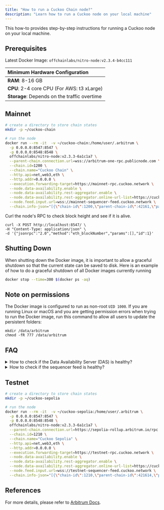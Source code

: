 ```yaml
---
title: "How to run a Cuckoo Chain node?"
description: "Learn how to run a Cuckoo node on your local machine"
---
```


This how-to provides step-by-step instructions for running a Cuckoo node on your local machine.

## Prerequisites

Latest Docker Image: `offchainlabs/nitro-node:v2.3.4-b4cc111`

| Minimum Hardware Configuration               |
| :------------------------------------------- |
| **RAM**: 8-16 GB                             |
| **CPU**: 2-4 core CPU (For AWS: t3 xLarge)   |
| **Storage**: Depends on the traffic overtime |

## Mainnet


```sh
# create a directory to store chain states
mkdir -p ~/cuckoo-chain

# run the node
docker run --rm -it  -v ~/cuckoo-chain:/home/user/.arbitrum \
  -p 0.0.0.0:8547:8547 \
  -p 0.0.0.0:8548:8548 \
  offchainlabs/nitro-node:v2.3.3-6a1c1a7 \
  --parent-chain.connection.url=wss://arbitrum-one-rpc.publicnode.com \
  --chain.id=1200 \
  --chain.name="Cuckoo Chain" \
  --http.api=net,web3,eth \
  --http.addr=0.0.0.0 \
  --execution.forwarding-target=https://mainnet-rpc.cuckoo.network \
  --node.data-availability.enable \
  --node.data-availability.rest-aggregator.enable \
  --node.data-availability.rest-aggregator.online-url-list=https://cuckoo.network/mainnet-das-servers \
  --node.feed.input.url=wss://mainnet-sequencer-feed.cuckoo.network \
  --chain.info-json="[{\"chain-id\":1200,\"parent-chain-id\":42161,\"parent-chain-is-arbitrum\":true,\"chain-name\":\"Cuckoo Chain\",\"chain-config\":{\"homesteadBlock\":0,\"daoForkBlock\":null,\"daoForkSupport\":true,\"eip150Block\":0,\"eip150Hash\":\"0x0000000000000000000000000000000000000000000000000000000000000000\",\"eip155Block\":0,\"eip158Block\":0,\"byzantiumBlock\":0,\"constantinopleBlock\":0,\"petersburgBlock\":0,\"istanbulBlock\":0,\"muirGlacierBlock\":0,\"berlinBlock\":0,\"londonBlock\":0,\"clique\":{\"period\":0,\"epoch\":0},\"arbitrum\":{\"EnableArbOS\":true,\"AllowDebugPrecompiles\":false,\"DataAvailabilityCommittee\":true,\"InitialArbOSVersion\":11,\"GenesisBlockNum\":0,\"MaxCodeSize\":24576,\"MaxInitCodeSize\":49152,\"InitialChainOwner\":\"0x15c7C3E9673F8900Ac66Dd040aCF2169E79429A3\"},\"chainId\":1200},\"rollup\":{\"bridge\":\"0x6a075fbDFEd3d18bCdc62668fE0f02c639144ed8\",\"inbox\":\"0x2b25AAC8ef6F1a405E824C257a349b79c79Ed45c\",\"sequencer-inbox\":\"0x43c51b92bA8b9e89484D5eFa4a87Fa7526793b04\",\"rollup\":\"0xfEE1e4386fee1E337178ce0814e7959b9E67b5F5\",\"validator-utils\":\"0x6c21303F5986180B1394d2C89f3e883890E2867b\",\"validator-wallet-creator\":\"0x2b0E04Dc90e3fA58165CB41E2834B44A56E766aF\",\"deployed-at\":222314851}}]"
```

Curl the node's RPC to check block height and see if it is alive.

```
curl -X POST http://localhost:8547/ \
-H "Content-Type: application/json" \
-d '{"jsonrpc":"2.0","method":"eth_blockNumber","params":[],"id":1}'
```

## Shutting Down

When shutting down the Docker image, it is important to allow a graceful shutdown so that the current state can be saved to disk. Here is an example of how to do a graceful shutdown of all Docker images currently running

```sh
docker stop --time=300 $(docker ps -aq)
```

## Note on permissions

The Docker image is configured to run as non-root `UID 1000`. If you are running Linux or macOS and you are getting permission errors when trying to run the Docker image, run this command to allow all users to update the persistent folders:

```shell
mkdir /data/arbitrum
chmod -fR 777 /data/arbitrum
```


## FAQ


<details class="p-4 bg-white rounded-lg shadow hover:bg-gray-50 focus:outline-none focus:ring-2 focus:ring-blue-500">
  <summary class="cursor-pointer text-xl font-semibold">
    How to check if the Data Availability Server (DAS) is healthy?
  </summary>
  <p class="mt-2">
    Cuckoo Chain: https://mainnet-das.cuckoo.network/health
  </p>
  <p class="mt-2">
    Cuckoo Sepolia: https://testnet-das.cuckoo.network/health
  </p>
</details>

<details class="p-4 bg-white rounded-lg shadow hover:bg-gray-50 focus:outline-none focus:ring-2 focus:ring-blue-500">
  <summary class="cursor-pointer text-xl font-semibold">
    How to check if the sequencer feed is healthy?
  </summary>
  <p class="mt-2">
    Cuckoo Chain

    <pre>
wscat -c wss://mainnet-sequencer-feed.cuckoo.network
    </pre>
  </p>
  <p class="mt-2">
    Cuckoo Sepolia
    <pre>
wscat -c wss://testnet-sequencer-feed.cuckoo.network
    </pre>
  </p>
</details>

## Testnet

```sh
# create a directory to store chain states
mkdir -p ~/cuckoo-sepolia

# run the node
docker run --rm -it  -v ~/cuckoo-sepolia:/home/user/.arbitrum \
  -p 0.0.0.0:8547:8547 \
  -p 0.0.0.0:8548:8548 \
  offchainlabs/nitro-node:v2.3.3-6a1c1a7 \
  --parent-chain.connection.url=https://sepolia-rollup.arbitrum.io/rpc \
  --chain.id=1210 \
  --chain.name="Cuckoo Sepolia" \
  --http.api=net,web3,eth \
  --http.addr=0.0.0.0 \
  --execution.forwarding-target=https://testnet-rpc.cuckoo.network \
  --node.data-availability.enable \
  --node.data-availability.rest-aggregator.enable \
  --node.data-availability.rest-aggregator.online-url-list=https://cuckoo.network/testnet-das-servers \
  --node.feed.input.url=wss://testnet-sequencer-feed.cuckoo.network \
  --chain.info-json="[{\"chain-id\":1210,\"parent-chain-id\":421614,\"parent-chain-is-arbitrum\":true,\"chain-name\":\"Cuckoo Sepolia\",\"chain-config\":{\"homesteadBlock\":0,\"daoForkBlock\":null,\"daoForkSupport\":true,\"eip150Block\":0,\"eip150Hash\":\"0x0000000000000000000000000000000000000000000000000000000000000000\",\"eip155Block\":0,\"eip158Block\":0,\"byzantiumBlock\":0,\"constantinopleBlock\":0,\"petersburgBlock\":0,\"istanbulBlock\":0,\"muirGlacierBlock\":0,\"berlinBlock\":0,\"londonBlock\":0,\"clique\":{\"period\":0,\"epoch\":0},\"arbitrum\":{\"EnableArbOS\":true,\"AllowDebugPrecompiles\":false,\"DataAvailabilityCommittee\":true,\"InitialArbOSVersion\":11,\"GenesisBlockNum\":0,\"MaxCodeSize\":24576,\"MaxInitCodeSize\":49152,\"InitialChainOwner\":\"0xF66eE80aC2331914F0193a56cdd3511F66f531d5\"},\"chainId\":1210},\"rollup\":{\"bridge\":\"0x84c599703Fd5d3031c2AaF0a32c3a89bB64Ad89A\",\"inbox\":\"0x31Ec68f7B326a45D8CDC3644569230A322bA9C50\",\"sequencer-inbox\":\"0x904b97f741BFD8d00c7D7644E05fFAF71985b5c1\",\"rollup\":\"0xA5f8EA23030F2cDE95f8ffeb56315BaF86f2E64c\",\"validator-utils\":\"0xB11EB62DD2B352886A4530A9106fE427844D515f\",\"validator-wallet-creator\":\"0xEb9885B6c0e117D339F47585cC06a2765AaE2E0b\",\"deployed-at\":51326201}}]"
```

## References

For more details, please refer to [Arbitrum Docs](https://docs.arbitrum.io/node-running/how-tos/running-an-orbit-node).
